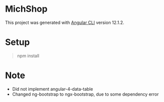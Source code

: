 # MichShop

This project was generated with [Angular CLI](https://github.com/angular/angular-cli) version 12.1.2.

# Setup
> npm install

# Note
- Did not implement angular-4-data-table
- Changed ng-bootstrap to ngx-bootstrap, due to some dependency error